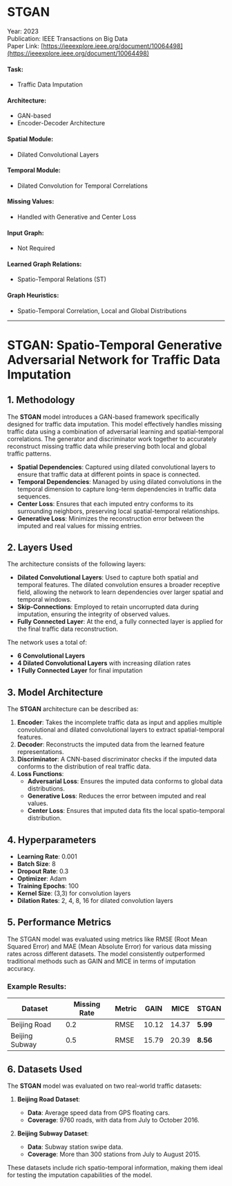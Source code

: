 # STGAN

Year: 2023  
Publication: IEEE Transactions on Big Data  
Paper Link: [https://ieeexplore.ieee.org/document/10064498](https://ieeexplore.ieee.org/document/10064498)

#### Task:

- Traffic Data Imputation

#### Architecture:

- GAN-based  
- Encoder-Decoder Architecture

#### Spatial Module:

- Dilated Convolutional Layers

#### Temporal Module:

- Dilated Convolution for Temporal Correlations

#### Missing Values:

- Handled with Generative and Center Loss

#### Input Graph:

- Not Required

#### Learned Graph Relations:

- Spatio-Temporal Relations (ST)

#### Graph Heuristics:

- Spatio-Temporal Correlation, Local and Global Distributions

---

# STGAN: Spatio-Temporal Generative Adversarial Network for Traffic Data Imputation

## 1. Methodology

The **STGAN** model introduces a GAN-based framework specifically designed for traffic data imputation. This model effectively handles missing traffic data using a combination of adversarial learning and spatial-temporal correlations. The generator and discriminator work together to accurately reconstruct missing traffic data while preserving both local and global traffic patterns.

- **Spatial Dependencies**: Captured using dilated convolutional layers to ensure that traffic data at different points in space is connected.
- **Temporal Dependencies**: Managed by using dilated convolutions in the temporal dimension to capture long-term dependencies in traffic data sequences.
- **Center Loss**: Ensures that each imputed entry conforms to its surrounding neighbors, preserving local spatial-temporal relationships.
- **Generative Loss**: Minimizes the reconstruction error between the imputed and real values for missing entries.

## 2. Layers Used

The architecture consists of the following layers:

- **Dilated Convolutional Layers**: Used to capture both spatial and temporal features. The dilated convolution ensures a broader receptive field, allowing the network to learn dependencies over larger spatial and temporal windows.
- **Skip-Connections**: Employed to retain uncorrupted data during imputation, ensuring the integrity of observed values.
- **Fully Connected Layer**: At the end, a fully connected layer is applied for the final traffic data reconstruction.

The network uses a total of:

- **6 Convolutional Layers**
- **4 Dilated Convolutional Layers** with increasing dilation rates
- **1 Fully Connected Layer** for final imputation

## 3. Model Architecture

The **STGAN** architecture can be described as:

1. **Encoder**: Takes the incomplete traffic data as input and applies multiple convolutional and dilated convolutional layers to extract spatial-temporal features.
2. **Decoder**: Reconstructs the imputed data from the learned feature representations.
3. **Discriminator**: A CNN-based discriminator checks if the imputed data conforms to the distribution of real traffic data.
4. **Loss Functions**:
    - **Adversarial Loss**: Ensures the imputed data conforms to global data distributions.
    - **Generative Loss**: Reduces the error between imputed and real values.
    - **Center Loss**: Ensures that imputed data fits the local spatio-temporal distribution.

## 4. Hyperparameters

- **Learning Rate**: 0.001
- **Batch Size**: 8
- **Dropout Rate**: 0.3
- **Optimizer**: Adam
- **Training Epochs**: 100
- **Kernel Size**: (3,3) for convolution layers
- **Dilation Rates**: 2, 4, 8, 16 for dilated convolution layers

## 5. Performance Metrics

The STGAN model was evaluated using metrics like RMSE (Root Mean Squared Error) and MAE (Mean Absolute Error) for various data missing rates across different datasets. The model consistently outperformed traditional methods such as GAIN and MICE in terms of imputation accuracy.

### Example Results:

| Dataset         | Missing Rate | Metric | GAIN | MICE | STGAN  |
|-----------------|--------------|--------|------|------|--------|
| Beijing Road    | 0.2          | RMSE   | 10.12| 14.37| **5.99** |
| Beijing Subway  | 0.5          | RMSE   | 15.79| 20.39| **8.56** |

## 6. Datasets Used

The **STGAN** model was evaluated on two real-world traffic datasets:

1. **Beijing Road Dataset**:
   - **Data**: Average speed data from GPS floating cars.
   - **Coverage**: 9760 roads, with data from July to October 2016.
   
2. **Beijing Subway Dataset**:
   - **Data**: Subway station swipe data.
   - **Coverage**: More than 300 stations from July to August 2015.

These datasets include rich spatio-temporal information, making them ideal for testing the imputation capabilities of the model.
